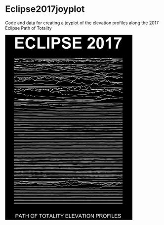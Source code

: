 # Eclipse2017joyplot
Code and data for creating a joyplot of the elevation profiles along the 2017 Eclipse Path of Totality 

![Eclispe2017joyplot](https://github.com/mrecos/Eclipse2017joyplot/blob/master/images/readme_plot.png)

